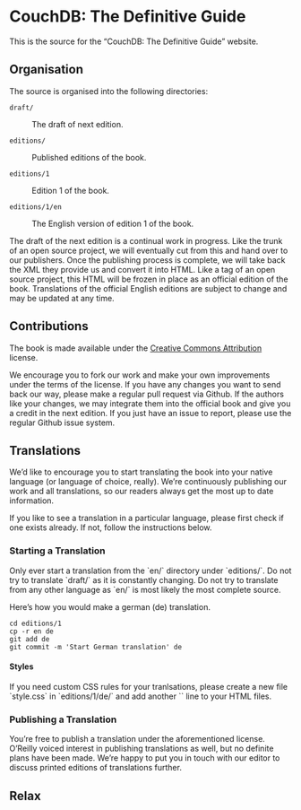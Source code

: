 <h1>CouchDB: The Definitive Guide</h1>

<p>This is the source for the “CouchDB: The Definitive Guide” website.

<h2>Organisation</h2>

<p>The source is organised into the following directories:

<dl>

<dt><code>draft/</code></dt>

<dd><p>The draft of next edition.</dd>

<dt><code>editions/</code></dt>

<dd><p>Published editions of the book.</dd>

<dt><code>editions/1</code></dt>

<dd><p>Edition 1 of the book.</dd>

<dt><code>editions/1/en</code></dt>

<dd><p>The English version of edition 1 of the book.</dd>

</dl>

<p>The draft of the next edition is a continual work in progress. Like the trunk of an open source project, we will eventually cut from this and hand over to our publishers. Once the publishing process is complete, we will take back the XML they provide us and convert it into HTML. Like a tag of an open source project, this HTML will be frozen in place as an official edition of the book. Translations of the official English editions are subject to change and may be updated at any time.

<h2>Contributions</h2>

<p>The book is made available under the <a href="http://creativecommons.org/licenses/by/3.0/">Creative Commons Attribution</a> license.

<p>We encourage you to fork our work and make your own improvements under the terms of the license. If you have any changes you want to send back our way, please make a regular pull request via Github. If the authors like your changes, we may integrate them into the official book and give you a credit in the next edition. If you just have an issue to report, please use the regular Github issue system.

<h2>Translations</h2>

<p>We’d like to encourage you to start translating the book into your native language (or language of choice, really). We’re continuously publishing our work and all translations, so our readers always get the most up to date information.

<p>If you like to see a translation in a particular language, please first check if one exists already. If not, follow the instructions below.

<h3> Starting a Translation</h3>

<p>Only ever start a translation from the `en/` directory under `editions/<number>`. Do not try to translate `draft/` as it is constantly changing. Do not try to translate from any other language as `en/` is most likely the most complete source.

<p>Here’s how you would make a german (de) translation.

    cd editions/1
    cp -r en de
    git add de
    git commit -m 'Start German translation' de


<h4>Styles</h4>

<p>If you need custom CSS rules for your tranlsations, please create a new file `style.css` in `editions/1/de/` and add another `<link rel="stylesheet" href="../style.css">` line to your HTML files.

<h3>Publishing a Translation</h3>

<p>You’re free to publish a translation under the aforementioned license. O’Reilly voiced interest in publishing translations as well, but no definite plans have been made. We’re happy to put you in touch with our editor to discuss printed editions of translations further.

<h2>Relax</h2>
